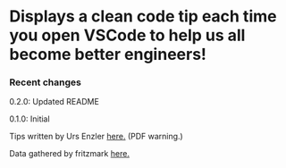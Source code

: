 # Displays a clean code tip each time you open VSCode to help us all become better engineers!


### Recent changes

0.2.0: Updated README

0.1.0: Initial

Tips written by Urs Enzler [here.](https://www.planetgeek.ch/wp-content/uploads/2014/11/Clean-Code-V2.4.pdf) (PDF warning.)

Data gathered by fritzmark [here.](https://github.com/fritzmark/CleanCodeCheatSheetJson)

